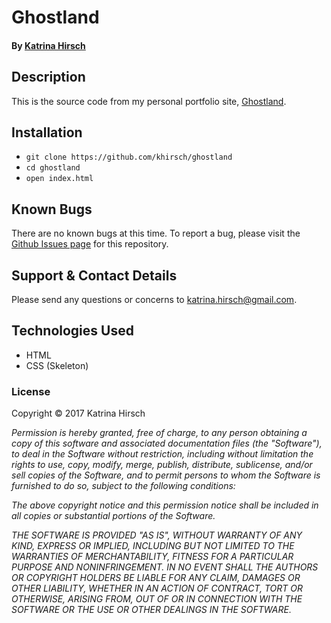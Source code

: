 # Ghostland

#### By [Katrina Hirsch](https://github.com/khirsch)

## Description

This is the source code from my personal portfolio site, [Ghostland](http://ghost.land/).

## Installation

* `git clone https://github.com/khirsch/ghostland`
* `cd ghostland`
* `open index.html`

## Known Bugs

There are no known bugs at this time. To report a bug, please visit the [Github Issues page](https://github.com/khirsch/ghostland/issues) for this repository.

## Support & Contact Details

Please send any questions or concerns to katrina.hirsch@gmail.com.

## Technologies Used

* HTML
* CSS (Skeleton)

### License

Copyright &copy; 2017 Katrina Hirsch

_Permission is hereby granted, free of charge, to any person obtaining a copy of this software and associated documentation files (the "Software"), to deal in the Software without restriction, including without limitation the rights to use, copy, modify, merge, publish, distribute, sublicense, and/or sell copies of the Software, and to permit persons to whom the Software is furnished to do so, subject to the following conditions:_

_The above copyright notice and this permission notice shall be included in all copies or substantial portions of the Software._

_THE SOFTWARE IS PROVIDED "AS IS", WITHOUT WARRANTY OF ANY KIND, EXPRESS OR IMPLIED, INCLUDING BUT NOT LIMITED TO THE WARRANTIES OF MERCHANTABILITY, FITNESS FOR A PARTICULAR PURPOSE AND NONINFRINGEMENT. IN NO EVENT SHALL THE AUTHORS OR COPYRIGHT HOLDERS BE LIABLE FOR ANY CLAIM, DAMAGES OR OTHER LIABILITY, WHETHER IN AN ACTION OF CONTRACT, TORT OR OTHERWISE, ARISING FROM, OUT OF OR IN CONNECTION WITH THE SOFTWARE OR THE USE OR OTHER DEALINGS IN THE SOFTWARE._
